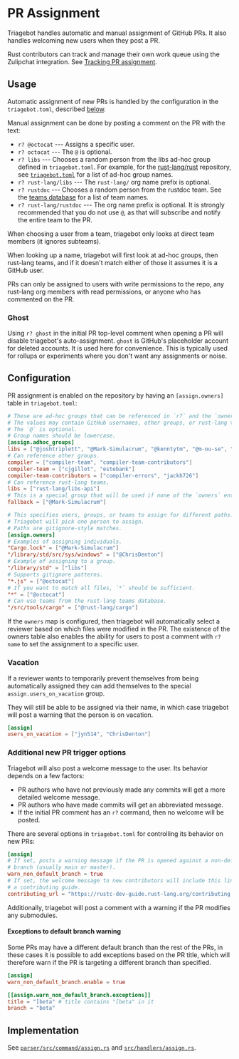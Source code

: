 # PR Assignment

Triagebot handles automatic and manual assignment of GitHub PRs.
It also handles welcoming new users when they post a PR.

Rust contributors can track and manage their own work queue using the Zulipchat integration. See [Tracking PR assignment](/triagebot/pr-assignment-tracking.md).

## Usage

Automatic assignment of new PRs is handled by the configuration in the `triagebot.toml`, described [below](#configuration).

Manual assignment can be done by posting a comment on the PR with the text:

* `r? @octocat` --- Assigns a specific user.
* `r? octocat` --- The `@` is optional.
* `r? libs` --- Chooses a random person from the libs ad-hoc group defined in `triagebot.toml`.
  For example, for the [rust-lang/rust](https://github.com/rust-lang/rust) repository, see [`triagebot.toml`](https://github.com/rust-lang/rust/blob/master/triagebot.toml) for a list of ad-hoc group names.
* `r? rust-lang/libs` --- The `rust-lang/` org name prefix is optional.
* `r? rustdoc` --- Chooses a random person from the rustdoc team.
  See the [teams database](https://github.com/rust-lang/team/tree/master/teams) for a list of team names.
* `r? rust-lang/rustdoc` --- The org name prefix is optional.
  It is strongly recommended that you do not use `@`, as that will subscribe and notify the entire team to the PR.

When choosing a user from a team, triagebot only looks at direct team members (it ignores subteams).

When looking up a name, triagebot will first look at ad-hoc groups, then rust-lang teams, and if it doesn't match either of those it assumes it is a GitHub user.

PRs can only be assigned to users with write permissions to the repo, any rust-lang org members with read permissions, or anyone who has commented on the PR.

### Ghost

Using `r? ghost` in the initial PR top-level comment when opening a PR will disable triagebot's auto-assignment.
`ghost` is GitHub's placeholder account for deleted accounts.
It is used here for convenience.
This is typically used for rollups or experiments where you don't want any assignments or noise.

## Configuration

PR assignment is enabled on the repository by having an `[assign.owners]` table in `triagebot.toml`:

```toml
# These are ad-hoc groups that can be referenced in `r?` and the `owners` table below.
# The values may contain GitHub usernames, other groups, or rust-lang teams.
# The `@` is optional.
# Group names should be lowercase.
[assign.adhoc_groups]
libs = ["@joshtriplett", "@Mark-Simulacrum", "@kenntytm", "@m-ou-se", "@thomcc"]
# Can reference other groups.
compiler = ["compiler-team", "compiler-team-contributors"]
compiler-team = ["cjgillot", "estebank"]
compiler-team-contributors = ["compiler-errors", "jackh726"]
# Can reference rust-lang teams.
libs = ["rust-lang/libs-api"]
# This is a special group that will be used if none of the `owners` entries matches.
fallback = ["@Mark-Simulacrum"]

# This specifies users, groups, or teams to assign for different paths.
# Triagebot will pick one person to assign.
# Paths are gitignore-style matches.
[assign.owners]
# Examples of assigning individuals.
"Cargo.lock" = ["@Mark-Simulacrum"]
"/library/std/src/sys/windows" = ["@ChrisDenton"]
# Example of assigning to a group.
"/library/std" = ["libs"]
# Supports gitignore patterns.
"*.js" = ["@octocat"]
# If you want to match all files, `*` should be sufficient.
"*" = ["@octocat"]
# Can use teams from the rust-lang teams database.
"/src/tools/cargo" = ["@rust-lang/cargo"]
```

If the `owners` map is configured, then triagebot will automatically select a reviewer based on which files were modified in the PR.
The existence of the owners table also enables the ability for users to post a comment with `r? name` to set the assignment to a specific user.

### Vacation

If a reviewer wants to temporarily prevent themselves from being automatically assigned they can add themselves to the special
`assign.users_on_vacation` group.

They will still be able to be assigned via their name, in which case triagebot will post a warning that the person is on vacation.

```toml
[assign]
users_on_vacation = ["jyn514", "ChrisDenton"]
```

### Additional new PR trigger options

Triagebot will also post a welcome message to the user.
Its behavior depends on a few factors:

* PR authors who have not previously made any commits will get a more detailed welcome message.
* PR authors who have made commits will get an abbreviated message.
* If the initial PR comment has an `r?` command, then no welcome will be posted.

There are several options in `triagebot.toml` for controlling its behavior on new PRs:

```toml
[assign]
# If set, posts a warning message if the PR is opened against a non-default
# branch (usually main or master).
warn_non_default_branch = true
# If set, the welcome message to new contributors will include this link to
# a contributing guide.
contributing_url = "https://rustc-dev-guide.rust-lang.org/contributing.html"
```

Additionally, triagebot will post a comment with a warning if the PR modifies any submodules.

#### Exceptions to default branch warning

Some PRs may have a different default branch than the rest of the PRs, in these cases it is possible to add exceptions based on the PR title, which will therefore warn if the PR is targeting a different branch than specified.

```toml
[assign]
warn_non_default_branch.enable = true

[[assign.warn_non_default_branch.exceptions]]
title = "[beta" # title contains "[beta" in it
branch = "beta"
```

## Implementation

See [`parser/src/command/assign.rs`](https://github.com/rust-lang/triagebot/blob/HEAD/parser/src/command/assign.rs) and [`src/handlers/assign.rs`](https://github.com/rust-lang/triagebot/blob/HEAD/src/handlers/assign.rs).
